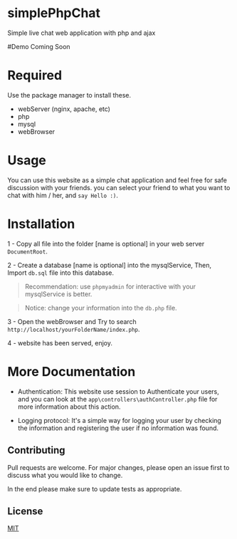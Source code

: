 # simplePhpChat

Simple live chat web application with php and ajax

#Demo
Coming Soon

# Required

Use the package manager to install these.

* webServer (nginx, apache, etc)
* php
* mysql
* webBrowser

# Usage

You can use this website as a simple chat application and feel free for safe discussion with your friends. you can
select your friend to what you want to chat with him / her, and `say Hello :)`.

# Installation

1 - Copy all file into the folder [name is optional] in your web server `DocumentRoot`.

2 - Create a  database [name is optional] into the mysqlService, Then, Import `db.sql` file into this
database.
> Recommendation: use `phpmyadmin` for interactive with your mysqlService is better.

> Notice: change your information into the `db.php` file.

3 - Open the webBrowser and Try to search `http://localhost/yourFolderName/index.php`.

4 - website has been served, enjoy.

# More Documentation

* Authentication: This website use session to Authenticate your users, and you can look at the
  `app\controllers\authController.php` file for more information about this action.


* Logging protocol: It's a simple way for logging your user by checking the information and registering the user if no
  information was found.

## Contributing

Pull requests are welcome. For major changes, please open an issue first to discuss what you would like to change.

In the end please make sure to update tests as appropriate.

## License

[MIT](https://choosealicense.com/licenses/mit/)
